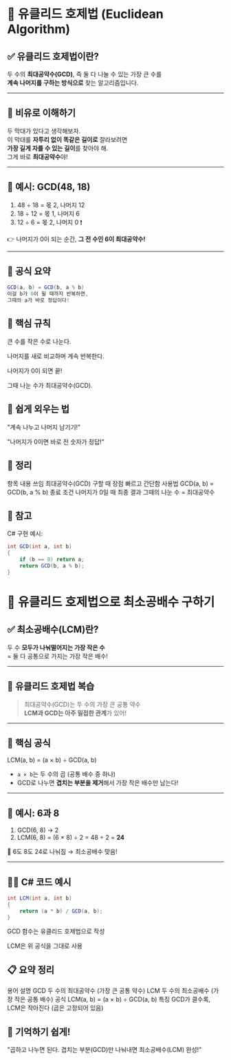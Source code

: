 # 📘 유클리드 호제법 (Euclidean Algorithm)

## ✅ 유클리드 호제법이란?

두 수의 **최대공약수(GCD)**, 즉 둘 다 나눌 수 있는 가장 큰 수를  
**계속 나머지를 구하는 방식으로** 찾는 알고리즘입니다.

---

## 🎯 비유로 이해하기

두 막대가 있다고 생각해보자.  
이 막대를 **자투리 없이 똑같은 길이로** 잘라보려면  
**가장 길게 자를 수 있는 길이**를 찾아야 해.  
그게 바로 **최대공약수**야!

---

## 🧪 예시: GCD(48, 18)

1. 48 ÷ 18 = 몫 2, 나머지 12  
2. 18 ÷ 12 = 몫 1, 나머지 6  
3. 12 ÷ 6 = 몫 2, 나머지 0 ❗

👉 나머지가 0이 되는 순간, **그 전 수인 6이 최대공약수!**

---

## 🔁 공식 요약

```csharp
GCD(a, b) = GCD(b, a % b)
이걸 b가 0이 될 때까지 반복하면,
그때의 a가 바로 정답이다!
```

## 📌 핵심 규칙
큰 수를 작은 수로 나눈다.

나머지를 새로 비교하며 계속 반복한다.

나머지가 0이 되면 끝!

그때 나눈 수가 최대공약수(GCD).

## 💬 쉽게 외우는 법
"계속 나누고 나머지 남기기!"

"나머지가 0이면 바로 전 숫자가 정답!"

## 🧠 정리
항목	내용
쓰임	최대공약수(GCD) 구할 때
장점	빠르고 간단함
사용법	GCD(a, b) = GCD(b, a % b)
종료 조건	나머지가 0일 때
최종 결과	그때의 나눈 수 = 최대공약수

## 📌 참고
C# 구현 예시:

```csharp
int GCD(int a, int b)
{
    if (b == 0) return a;
    return GCD(b, a % b);
}
```

# 🧮 유클리드 호제법으로 최소공배수 구하기

## ✅ 최소공배수(LCM)란?

두 수 **모두가 나눠떨어지는 가장 작은 수**  
= 둘 다 공통으로 가지는 가장 작은 배수!

---

## 🔁 유클리드 호제법 복습

> 최대공약수(GCD)는 두 수의 가장 큰 공통 약수  
> **LCM과 GCD는 아주 밀접한 관계**가 있어!

---

## 📌 핵심 공식

LCM(a, b) = (a × b) ÷ GCD(a, b)


- `a × b`는 두 수의 곱 (공통 배수 중 하나)
- GCD로 나누면 **겹치는 부분을 제거**해서 가장 작은 배수만 남는다!

---

## 🧪 예시: 6과 8

1. GCD(6, 8) → 2
2. LCM(6, 8) = (6 × 8) ÷ 2 = 48 ÷ 2 = **24**

📌 6도 8도 24로 나눠짐 → 최소공배수 맞음!

---

## 🧑‍💻 C# 코드 예시

```csharp
int LCM(int a, int b)
{
    return (a * b) / GCD(a, b);
}
```

GCD 함수는 유클리드 호제법으로 작성

LCM은 위 공식을 그대로 사용

## 📋 요약 정리
용어	설명
GCD	두 수의 최대공약수 (가장 큰 공통 약수)
LCM	두 수의 최소공배수 (가장 작은 공통 배수)
공식	LCM(a, b) = (a × b) ÷ GCD(a, b)
특징	GCD가 클수록, LCM은 작아진다 (곱은 고정되어 있음)

## 💬 기억하기 쉽게!
"곱하고 나누면 된다.
겹치는 부분(GCD)만 나눠내면
최소공배수(LCM) 완성!"
